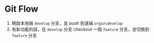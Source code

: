 # Git Flow

1. 開啟本地端 `develop` 分支，並 push 到遠端 `orgin\develop`
2. 有新功能的話，在 `develop` 分支 checkout 一個 `feature` 分支，並切換到 `feature` 分支
